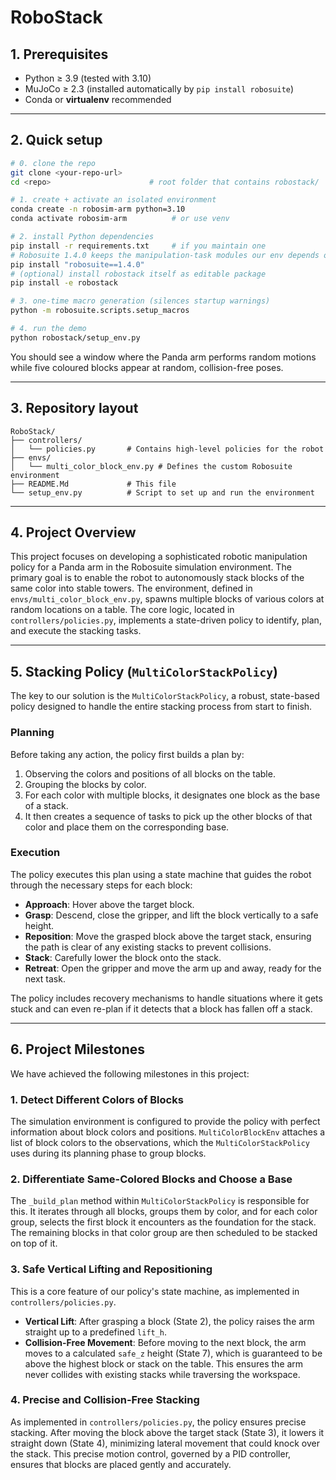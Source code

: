 # RoboStack


## 1.  Prerequisites
* Python ≥ 3.9 (tested with 3.10)
* MuJoCo ≥ 2.3 (installed automatically by `pip install robosuite`)
* Conda or **virtualenv** recommended

---

## 2.  Quick setup

```bash
# 0. clone the repo
git clone <your-repo-url>
cd <repo>                      # root folder that contains robostack/

# 1. create + activate an isolated environment
conda create -n robosim-arm python=3.10
conda activate robosim-arm          # or use venv

# 2. install Python dependencies
pip install -r requirements.txt     # if you maintain one
# Robosuite 1.4.0 keeps the manipulation-task modules our env depends on
pip install "robosuite==1.4.0"
# (optional) install robostack itself as editable package
pip install -e robostack

# 3. one-time macro generation (silences startup warnings)
python -m robosuite.scripts.setup_macros

# 4. run the demo
python robostack/setup_env.py
```

You should see a window where the Panda arm performs random motions while
five coloured blocks appear at random, collision-free poses.

---

## 3.  Repository layout

```
RoboStack/
├── controllers/
│   └── policies.py       # Contains high-level policies for the robot
├── envs/
│   └── multi_color_block_env.py # Defines the custom Robosuite environment
├── README.Md             # This file
└── setup_env.py          # Script to set up and run the environment
```

---

## 4. Project Overview
This project focuses on developing a sophisticated robotic manipulation policy for a Panda arm in the Robosuite simulation environment. The primary goal is to enable the robot to autonomously stack blocks of the same color into stable towers. The environment, defined in `envs/multi_color_block_env.py`, spawns multiple blocks of various colors at random locations on a table. The core logic, located in `controllers/policies.py`, implements a state-driven policy to identify, plan, and execute the stacking tasks.

---

## 5. Stacking Policy (`MultiColorStackPolicy`)
The key to our solution is the `MultiColorStackPolicy`, a robust, state-based policy designed to handle the entire stacking process from start to finish.

### Planning
Before taking any action, the policy first builds a plan by:
1.  Observing the colors and positions of all blocks on the table.
2.  Grouping the blocks by color.
3.  For each color with multiple blocks, it designates one block as the base of a stack.
4.  It then creates a sequence of tasks to pick up the other blocks of that color and place them on the corresponding base.

### Execution
The policy executes this plan using a state machine that guides the robot through the necessary steps for each block:
- **Approach**: Hover above the target block.
- **Grasp**: Descend, close the gripper, and lift the block vertically to a safe height.
- **Reposition**: Move the grasped block above the target stack, ensuring the path is clear of any existing stacks to prevent collisions.
- **Stack**: Carefully lower the block onto the stack.
- **Retreat**: Open the gripper and move the arm up and away, ready for the next task.

The policy includes recovery mechanisms to handle situations where it gets stuck and can even re-plan if it detects that a block has fallen off a stack.

---

## 6. Project Milestones
We have achieved the following milestones in this project:

### 1. Detect Different Colors of Blocks
The simulation environment is configured to provide the policy with perfect information about block colors and positions. `MultiColorBlockEnv` attaches a list of block colors to the observations, which the `MultiColorStackPolicy` uses during its planning phase to group blocks.

### 2. Differentiate Same-Colored Blocks and Choose a Base
The `_build_plan` method within `MultiColorStackPolicy` is responsible for this. It iterates through all blocks, groups them by color, and for each color group, selects the first block it encounters as the foundation for the stack. The remaining blocks in that color group are then scheduled to be stacked on top of it.

### 3. Safe Vertical Lifting and Repositioning
This is a core feature of our policy's state machine, as implemented in `controllers/policies.py`.
- **Vertical Lift**: After grasping a block (State 2), the policy raises the arm straight up to a predefined `lift_h`.
- **Collision-Free Movement**: Before moving to the next block, the arm moves to a calculated `safe_z` height (State 7), which is guaranteed to be above the highest block or stack on the table. This ensures the arm never collides with existing stacks while traversing the workspace.

### 4. Precise and Collision-Free Stacking
As implemented in `controllers/policies.py`, the policy ensures precise stacking. After moving the block above the target stack (State 3), it lowers it straight down (State 4), minimizing lateral movement that could knock over the stack. This precise motion control, governed by a PID controller, ensures that blocks are placed gently and accurately.
